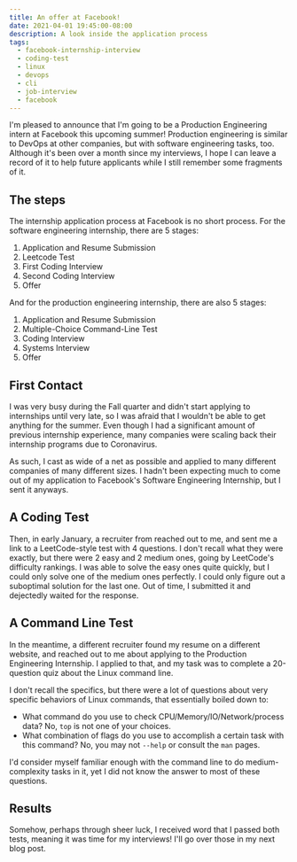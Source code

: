 ```yaml
---
title: An offer at Facebook!
date: 2021-04-01 19:45:00-08:00
description: A look inside the application process
tags:
  - facebook-internship-interview
  - coding-test
  - linux
  - devops
  - cli
  - job-interview
  - facebook
---
```


I'm pleased to announce that I'm going to be a Production Engineering intern at Facebook this upcoming summer! Production engineering is similar to DevOps at other companies, but with software engineering tasks, too. Although it's been over a month since my interviews, I hope I can leave a record of it to help future applicants while I still remember some fragments of it.

## The steps

The internship application process at Facebook is no short process. For the software engineering internship, there are 5 stages:

1. Application and Resume Submission
2. Leetcode Test
3. First Coding Interview
4. Second Coding Interview
5. Offer

And for the production engineering internship, there are also 5 stages:

1. Application and Resume Submission
2. Multiple-Choice Command-Line Test
3. Coding Interview
4. Systems Interview
5. Offer

## First Contact

I was very busy during the Fall quarter and didn't start applying to internships until very late, so I was afraid that I wouldn't be able to get anything for the summer. Even though I had a significant amount of previous internship experience, many companies were scaling back their internship programs due to Coronavirus.

As such, I cast as wide of a net as possible and applied to many different companies of many different sizes. I hadn't been expecting much to come out of my application to Facebook's Software Engineering Internship, but I sent it anyways.

## A Coding Test

Then, in early January, a recruiter from reached out to me, and sent me a link to a LeetCode-style test with 4 questions. I don't recall what they were exactly, but there were 2 easy and 2 medium ones, going by LeetCode's difficulty rankings. I was able to solve the easy ones quite quickly, but I could only solve one of the medium ones perfectly. I could only figure out a suboptimal solution for the last one. Out of time, I submitted it and dejectedly waited for the response.

## A Command Line Test

In the meantime, a different recruiter found my resume on a different website, and reached out to me about applying to the Production Engineering Internship. I applied to that, and my task was to complete a 20-question quiz about the Linux command line.

I don't recall the specifics, but there were a lot of questions about very specific behaviors of Linux commands, that essentially boiled down to:

- What command do you use to check CPU/Memory/IO/Network/process data? No, `top` is not one of your choices.
- What combination of flags do you use to accomplish a certain task with this command? No, you may not `--help` or consult the `man` pages.

I'd consider myself familiar enough with the command line to do medium-complexity tasks in it, yet I did not know the answer to most of these questions.

## Results

Somehow, perhaps through sheer luck, I received word that I passed both tests, meaning it was time for my interviews! I'll go over those in my next blog post.
